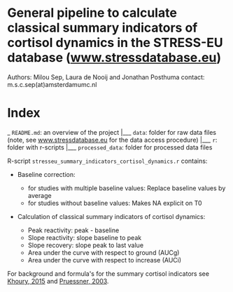 # General pipeline to calculate classical summary indicators of cortisol dynamics in the STRESS-EU database (www.stressdatabase.eu)
Authors: Milou Sep, Laura de Nooij and Jonathan Posthuma
contact: m.s.c.sep(at)amsterdamumc.nl

# Index

_ `README.md`: an overview of the project
|___ `data`: folder for raw data files (note, see www.stressdatabase.eu for the data access procedure)
|___ `r`: folder with r-scripts
|___ `processed_data`: folder for processed data files

R-script `stresseu_summary_indicators_cortisol_dynamics.r` contains:
* Baseline correction:
  - for studies with multiple baseline values: Replace baseline values by average
  - for studies without baseline values: Makes NA explicit on T0

* Calculation of classical summary indicators of cortisol dynamics:
  - Peak reactivity: peak - baseline
  - Slope reactivity: slope baseline to peak
  - Slope recovery: slope peak to last value
  - Area under the curve with respect to ground (AUCg)
  - Area under the curve with respect to increase (AUCi) 

For background and formula's for the summary cortisol indicators see [Khoury, 2015](https://www.sciencedirect.com/science/article/pii/S2352289515000272) and [Pruessner, 2003](https://www.sciencedirect.com/science/article/pii/S0306453002001087#FD6).